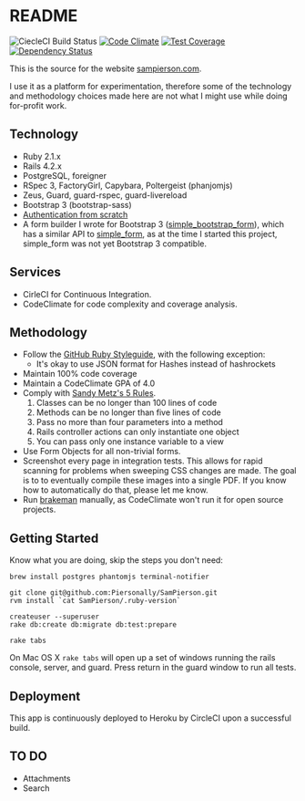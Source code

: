 # README

![CiecleCI Build Status](https://circleci.com/gh/Piersonally/SamPierson.png?circle-token=602cdb7505a807118fe29db1dba3b4e489e12dff&style=shield)
[![Code Climate](https://codeclimate.com/github/Piersonally/SamPierson.png)](https://codeclimate.com/github/Piersonally/SamPierson)
[![Test Coverage](https://codeclimate.com/github/Piersonally/SamPierson/badges/coverage.svg)](https://codeclimate.com/github/Piersonally/SamPierson)
[![Dependency Status](https://gemnasium.com/Piersonally/SamPierson.svg)](https://gemnasium.com/Piersonally/SamPierson)

This is the source for the website [sampierson.com](http://www.sampierson.com).

I use it as a platform for experimentation, therefore some of the technology
and methodology choices made here are not what I might use while doing for-profit
work.

## Technology

* Ruby 2.1.x
* Rails 4.2.x
* PostgreSQL, foreigner
* RSpec 3, FactoryGirl, Capybara, Poltergeist (phanjomjs)
* Zeus, Guard, guard-rspec, guard-livereload
* Bootstrap 3 (bootstrap-sass)
* [Authentication from scratch](http://railscasts.com/episodes/250-authentication-from-scratch-revised)
* A form builder I wrote for Bootstrap 3
  ([simple_bootstrap_form](https://github.com/Piersonally/simple_bootstrap_form)),
  which has a similar API
  to [simple\_form](https://github.com/plataformatec/simple_form),
  as at the time I started this project, simple\_form was not
  yet Bootstrap 3 compatible.

## Services

* CirleCI for Continuous Integration.
* CodeClimate for code complexity and coverage analysis.

## Methodology

* Follow the [GitHub Ruby Styleguide](https://github.com/styleguide/ruby),
  with the following exception:
  * It's okay to use JSON format for Hashes instead of hashrockets
* Maintain 100% code coverage
* Maintain a CodeClimate GPA of 4.0
* Comply with [Sandy Metz's 5 Rules](https://www.youtube.com/watch?v=npOGOmkxuio).
  1. Classes can be no longer than 100 lines of code
  2. Methods can be no longer than five lines of code
  3. Pass no more than four parameters into a method
  4. Rails controller actions can only instantiate one object
  5. You can pass only one instance variable to a view
* Use Form Objects for all non-trivial forms.
* Screenshot every page in integration tests.  This allows for rapid scanning
  for problems when sweeping CSS changes are made.  The goal is to to eventually
  compile these images into a single PDF.  If you know how to automatically do
  that, please let me know.
* Run [brakeman](http://brakemanscanner.org/) manually, as CodeClimate won't run
  it for open source projects.

## Getting Started

Know what you are doing, skip the steps you don't need:

    brew install postgres phantomjs terminal-notifier

    git clone git@github.com:Piersonally/SamPierson.git
    rvm install `cat SamPierson/.ruby-version`

    createuser --superuser
    rake db:create db:migrate db:test:prepare

    rake tabs

On Mac OS X `rake tabs` will open up a set of windows running the rails console,
server, and guard.  Press return in the guard window to run all tests.

## Deployment

This app is continuously deployed to Heroku by CircleCI upon a successful build.

## TO DO

* Attachments
* Search
